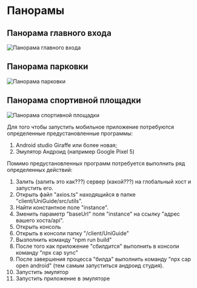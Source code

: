 # Панорамы
## Панорама главного входа
![Панорама главного входа](./client/UniGuide/public/screenshots/screenshot_1.png)
## Панорама парковки
![Панорама парковки](./client/UniGuide/public/screenshots/screenshot_2.png)
## Панорама спортивной площадки
![Панорама спортивной площадки](./client/UniGuide/public/screenshots/screenshot_3.png)



Для того чтобы запустить мобильное приложение потребуются определенные предустановленные программы:
1. Android studio Giraffe или более новая;
2. Эмулятор Андроид (например Google Pixel 5)

Помимо предустановленных программ  потребуется выполнить ряд определенных действий:
1. Залить (залить это как???) сервер (какой???) на глобальный хост и запустить его.
2. Открыть файл "axios.ts" находящийся в папке "client/UniGuide/src/utils".
3. Найти константное поле "instance".
4. Зменить параметр "baseUrl" поля "instance" на ссылку "адрес вашего хоста/api".
5. Открыть консоль
6. Открыть в консоли папку "/client/UniGuide"
7. Вызполнить команду "npm run build"
8. После того как  приложение "сбилдится" выполнить в консоли команду "npx cap sync"
9. После завершения процесса "билда" выполнить команду "npx cap open android" (тем самым запуститься андроид студия).
10. Запустить эмулятор
11. Запустить приложение в эмуляторе